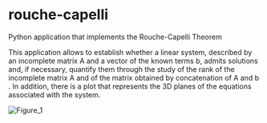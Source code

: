 # rouche-capelli
Python application that implements the Rouche-Capelli Theorem

This application allows to establish whether a linear system, described by an incomplete matrix A and a vector of the known terms b, admits solutions and, if necessary, quantify them through the study of the rank of the incomplete matrix A and of the matrix obtained by concatenation of A and b . In addition, there is a plot that represents the 3D planes of the equations associated with the system.

![Figure_1](https://user-images.githubusercontent.com/101352023/187799924-04dde604-b8bc-4cf3-9fee-8ead673fdb2d.png)
